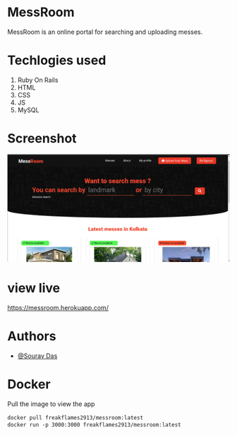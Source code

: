 
# MessRoom

MessRoom is an online portal for searching and uploading messes.

# Techlogies used
1. Ruby On Rails 
2. HTML
3. CSS
4. JS
5. MySQL

# Screenshot




![App Screenshot](https://github.com/freakflames29/php-signup-form/blob/main/Screenshot%20from%202022-06-30%2021-50-34.png)

# view live



https://messroom.herokuapp.com/
# Authors

- [@Sourav Das](https://www.github.com/freakflames29)


# Docker 
Pull the image to view the app

```
docker pull freakflames2913/messroom:latest
docker run -p 3000:3000 freakflames2913/messroom:latest
```

